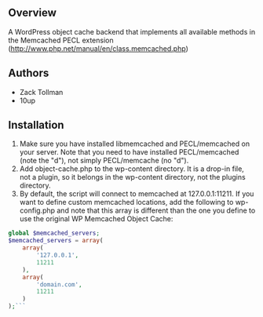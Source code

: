 ## Overview

A WordPress object cache backend that implements all available methods in the Memcached PECL extension (http://www.php.net/manual/en/class.memcached.php)

## Authors 

* Zack Tollman
* 10up

## Installation
1. Make sure you have installed libmemcached and PECL/memcached on your server. Note that you need to have installed PECL/memcached (note the "d"), not simply PECL/memcache (no "d").
2. Add object-cache.php to the wp-content directory. It is a drop-in file, not a plugin, so it belongs in the wp-content directory, not the plugins directory.
3. By default, the script will connect to memcached at 127.0.0.1:11211. If you want to define custom memcached locations, add the following to wp-config.php and note that this array is different than the one you define to use the original WP Memcached Object Cache:

```php
global $memcached_servers;
$memcached_servers = array(
    array(
        '127.0.0.1',
        11211
    ),
    array(
        'domain.com',
        11211
    )
);```
